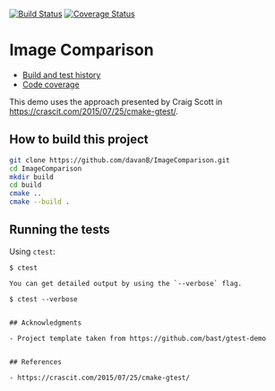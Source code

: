 [![Build Status](https://travis-ci.com/davanB/ImageComparison.svg?branch=master)](https://travis-ci.com/davanB/ImageComparison/builds)
[![Coverage Status](https://coveralls.io/repos/bast/gtest-demo/badge.png?branch=master)](https://coveralls.io/r/bast/gtest-demo?branch=master)


# Image Comparison

- [Build and test history](https://travis-ci.com/davanB/ImageComparison/builds)
- [Code coverage](https://coveralls.io/r/bast/gtest-demo)

This demo uses the approach presented by Craig Scott in https://crascit.com/2015/07/25/cmake-gtest/.


## How to build this project

```bash
git clone https://github.com/davanB/ImageComparison.git
cd ImageComparison
mkdir build
cd build
cmake ..
cmake --build .
```


## Running the tests

Using `ctest`:
```
$ ctest

You can get detailed output by using the `--verbose` flag.

$ ctest --verbose


## Acknowledgments

- Project template taken from https://github.com/bast/gtest-demo


## References

- https://crascit.com/2015/07/25/cmake-gtest/
